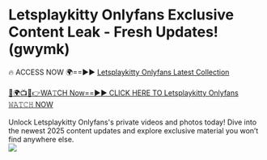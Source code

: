 # Letsplaykitty Onlyfans Exclusive Content Leak - Fresh Updates! (gwymk)

🔥 ACCESS NOW 🌍==►► <a href="https://tinyurl.com/kvy9nzfs" rel="nofollow">Letsplaykitty Onlyfans Latest Collection</a>
<br><br>
[🔴🌍📺📱👉WA𝚃CH Now==►► CLICK HERE TO Letsplaykitty Onlyfans 𝚆𝙰𝚃𝙲𝙷 NOW](https://tinyurl.com/kvy9nzfs)
<br><br>
Unlock Letsplaykitty Onlyfans's private videos and photos today! Dive into the newest 2025 content updates and explore exclusive material you won’t find anywhere else.
<br>
<a href="https://tinyurl.com/kvy9nzfs" rel="nofollow" data-target="animated-image.originalLink"><img src="https://camo.githubusercontent.com/8a4f000d20f83aca3bf7ec5f350d767afa0574a8a352519fd8cfa583a6f93a33/68747470733a2f2f692e696d6775722e636f6d2f644a486b345a712e676966" data-canonical-src="https://i.imgur.com/dJHk4Zq.gif" style="max-width: 100%; display: inline-block;" data-target="animated-image.originalImage"></a>
<br>
